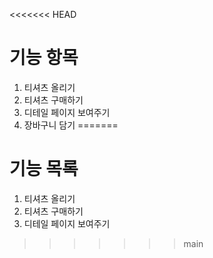 <<<<<<< HEAD
# 기능 항목
1. 티셔츠 올리기
2. 티셔츠 구매하기
3. 디테일 페이지 보여주기
4. 장바구니 담기
=======
# 기능 목록
1. 티셔츠 올리기
2. 티셔츠 구매하기
3. 디테일 페이지 보여주기
>>>>>>> main
